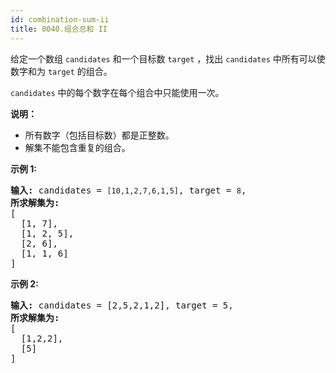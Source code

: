 ```yaml
---
id: combination-sum-ii
title: 0040.组合总和 II
---
```

给定一个数组 <code>candidates</code> 和一个目标数 <code>target</code> ，找出 <code>candidates</code> 中所有可以使数字和为 <code>target</code> 的组合。

<code>candidates</code> 中的每个数字在每个组合中只能使用一次。

**说明：**


- 所有数字（包括目标数）都是正整数。
- 解集不能包含重复的组合。 

**示例 1:**


<pre><strong>输入:</strong> candidates = <code>[10,1,2,7,6,1,5]</code>, target = <code>8</code>,<br/><strong>所求解集为:</strong><br/>[<br/>  [1, 7],<br/>  [1, 2, 5],<br/>  [2, 6],<br/>  [1, 1, 6]<br/>]<br/></pre>

**示例 2:**


<pre><strong>输入:</strong> candidates = [2,5,2,1,2], target = 5,<br/><strong>所求解集为:</strong><br/>[<br/>  [1,2,2],<br/>  [5]<br/>]</pre>

